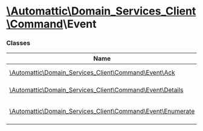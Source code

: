 # [\Automattic](../namespaces/automattic.md)[\Domain_Services_Client](../namespaces/automattic-domain-services-client.md)[\Command](../namespaces/automattic-domain-services-client-command.md)\Event

### Classes

| Name | Summary |
|------|---------|
| [\Automattic\Domain_Services_Client\Command\Event\Ack](../classes/Automattic-Domain-Services-Client-Command-Event-Ack.md) | Acknowledge an event |
| [\Automattic\Domain_Services_Client\Command\Event\Details](../classes/Automattic-Domain-Services-Client-Command-Event-Details.md) | Requests details of an event |
| [\Automattic\Domain_Services_Client\Command\Event\Enumerate](../classes/Automattic-Domain-Services-Client-Command-Event-Enumerate.md) | Requests a list of unacknowledged events |
